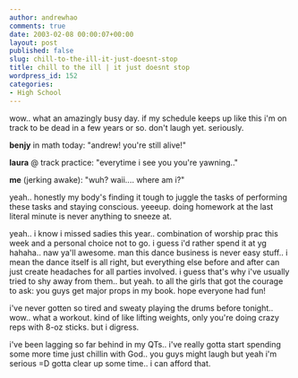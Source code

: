 ```yaml
---
author: andrewhao
comments: true
date: 2003-02-08 00:00:07+00:00
layout: post
published: false
slug: chill-to-the-ill-it-just-doesnt-stop
title: chill to the ill | it just doesnt stop
wordpress_id: 152
categories:
- High School
---
```


wow.. what an amazingly busy day. if my schedule keeps up like this i'm on track to be dead in a few years or so. don't laugh yet. seriously.

**benjy** in math today: "andrew! you're still alive!"

**laura** @ track practice: "everytime i see you you're yawning.."

**me** (jerking awake): "wuh? waii.... where am i?"

yeah.. honestly my body's finding it tough to juggle the tasks of performing these tasks and staying conscious. yeeeup. doing homework at the last literal minute is never anything to sneeze at.

yeah.. i know i missed sadies this year.. combination of worship prac this week and a personal choice not to go. i guess i'd rather spend it at yg hahaha.. naw ya'll awesome. man this dance business is never easy stuff.. i mean the dance itself is all right, but everything else before and after can just create headaches for all parties involved. i guess that's why i've usually tried to shy away from them.. but yeah. to all the girls that got the courage to ask: you guys get major props in my book. hope everyone had fun!

i've never gotten so tired and sweaty playing the drums before tonight.. wow.. what a workout. kind of like lifting weights, only you're doing crazy reps with 8-oz sticks. but i digress.

i've been lagging so far behind in my QTs.. i've really gotta start spending some more time just chillin with God.. you guys might laugh but yeah i'm serious =D gotta clear up some time.. i can afford that.

